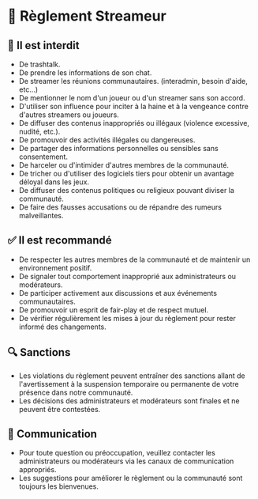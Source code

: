 # 📸 Règlement Streameur

## 🚫 Il est interdit

* De trashtalk.
* De prendre les informations de son chat.
* De streamer les réunions communautaires. (interadmin, besoin d'aide, etc...)
* De mentionner le nom d'un joueur ou d'un streamer sans son accord.
* D'utiliser son influence pour inciter à la haine et à la vengeance contre d'autres streamers ou joueurs.
* De diffuser des contenus inappropriés ou illégaux (violence excessive, nudité, etc.).
* De promouvoir des activités illégales ou dangereuses.
* De partager des informations personnelles ou sensibles sans consentement.
* De harceler ou d'intimider d'autres membres de la communauté.
* De tricher ou d'utiliser des logiciels tiers pour obtenir un avantage déloyal dans les jeux.
* De diffuser des contenus politiques ou religieux pouvant diviser la communauté.
* De faire des fausses accusations ou de répandre des rumeurs malveillantes.

## ✅ Il est recommandé

* De respecter les autres membres de la communauté et de maintenir un environnement positif.
* De signaler tout comportement inapproprié aux administrateurs ou modérateurs.
* De participer activement aux discussions et aux événements communautaires.
* De promouvoir un esprit de fair-play et de respect mutuel.
* De vérifier régulièrement les mises à jour du règlement pour rester informé des changements.

## 🔍 Sanctions

* Les violations du règlement peuvent entraîner des sanctions allant de l'avertissement à la suspension temporaire ou permanente de votre présence dans notre communauté.
* Les décisions des administrateurs et modérateurs sont finales et ne peuvent être contestées.

## 📢 Communication

* Pour toute question ou préoccupation, veuillez contacter les administrateurs ou modérateurs via les canaux de communication appropriés.
* Les suggestions pour améliorer le règlement ou la communauté sont toujours les bienvenues.